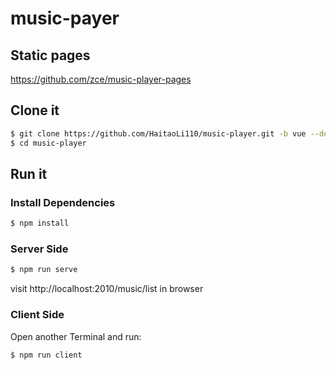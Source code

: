 # music-payer

## Static pages

https://github.com/zce/music-player-pages

## Clone it

```bash
$ git clone https://github.com/HaitaoLi110/music-player.git -b vue --depth 1
$ cd music-player
```

## Run it

### Install Dependencies

```bash
$ npm install
```

### Server Side

```bash
$ npm run serve
```

visit http://localhost:2010/music/list in browser

### Client Side

Open another Terminal and run:

```bash
$ npm run client
```

